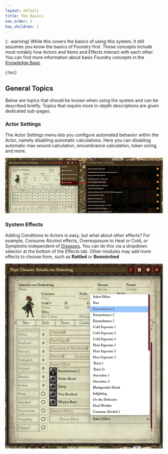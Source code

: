 ```yaml
---
layout: default
title: The Basics
nav_order: 2
has_children: 2
---
```



{: .warning}
While this covers the basics of using this system, it still assumes you know the basics of Foundry first. These concepts include most notably how Actors and Items and Effects interact with each other. You can find more information about basic Foundry concepts in the [Knowledge Base](https://foundryvtt.com/kb/).

{:toc}

## General Topics

Below are topics that should be known when using the system and can be described briefly. Topics that require more in-depth descriptions are given dedicated sub-pages.


### Actor Settings

The Actor Settings menu lets you configure automated behavior within the Actor, namely disabling automatic calculations. Here you can disabling automatic max wound calculation, encumbrance calculation, token sizing, and more. 

![Actor Settings](../../assets/basics/actor-settings.webp)


### System Effects

Adding Conditions to Actors is easy, but what about other effects? For example, Consume Alcohol effects, Overexposure to Heat or Cold, or Symptoms independent of [Diseases](./diseases.md). You can do this via a dropdown selector at the bottom of the Effects tab. Other modules may add more effects to choose from, such as **Rattled** or **Besmirched**

![System Effects](../../assets/basics/system-effects.webp)
